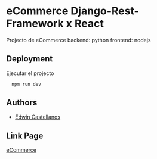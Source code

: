 
# eCommerce Django-Rest-Framework x React


Projecto de eCommerce
backend: python
frontend: nodejs


## Deployment

Ejecutar el projecto

```bash
  npm run dev
```


## Authors

- [Edwin Castellanos](https://www.github.com/EdwinCastellanos22)


## Link Page

[eCommerce](https://pempi22.netlify.app)

